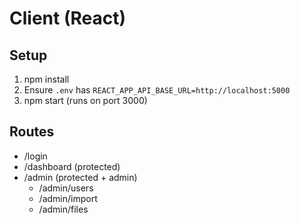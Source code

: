 # Client (React)

## Setup
1. npm install
2. Ensure `.env` has `REACT_APP_API_BASE_URL=http://localhost:5000`
3. npm start (runs on port 3000)

## Routes
- /login
- /dashboard (protected)
- /admin (protected + admin)
  - /admin/users
  - /admin/import
  - /admin/files
